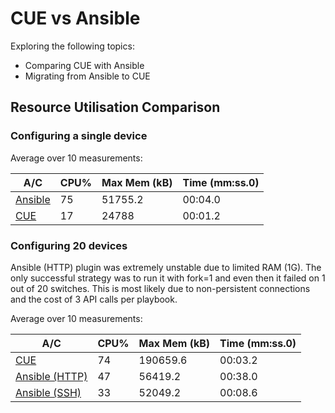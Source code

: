 # CUE vs Ansible 
Exploring the following topics:

* Comparing CUE with Ansible
* Migrating from Ansible to CUE


## Resource Utilisation Comparison

### Configuring a single device

Average over 10 measurements:

| A/C | CPU% | Max Mem (kB) | Time (mm:ss.0) | 
| ----|------|--------------|------|
| [Ansible](./ansible.csv) | 75 | 51755.2 | 00:04.0 |
| [CUE](./cue.csv) | 17 | 24788 | 00:01.2 |


### Configuring 20 devices

Ansible (HTTP) plugin was extremely unstable due to limited RAM (1G). The only successful strategy was to run it with fork=1 and even then it failed on 1 out of 20 switches. This is most likely due to non-persistent connections and the cost of 3 API calls per playbook.

Average over 10 measurements:

| A/C | CPU% | Max Mem (kB) | Time (mm:ss.0) | 
| ----|------|--------------|------|
| [CUE](./cue20.csv) | 74 | 190659.6 | 00:03.2 |
| [Ansible (HTTP)](./ansible20-http.csv) | 47 | 56419.2 | 00:38.0 |
| [Ansible (SSH)](./ansible20-csv.csv) | 33 | 52049.2 | 00:08.6 |



